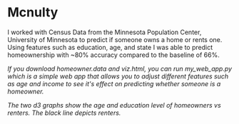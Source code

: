 # Mcnulty


I worked with Census Data from the Minnesota Population Center, University of Minnesota to predict if someone owns a home or rents one. Using features such as education, age, and state I was able to predict homeownership with ~80% accuracy compared to the baseline of 66%.

<i>If you download homeowner.data and viz.html, you can run my_web_app.py which is a simple web app that allows you to adjust different features such as age and income to see it's effect on predicting whether someone is a homeowner. <i>

The two d3 graphs show the age and education level of homeowners vs renters. The black line depicts renters. 
